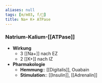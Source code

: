 ```yaml
---
aliases: null
tags: [m/m03, f/🧪]
title: Na+ K+ ATPase
---
```

### Natrium-Kalium-[[ATPase]]
- **Wirkung**
	- 3 [[Na+]] nach EZ
	- 2 [[K+]] nach IZ
- **Pharmakologie**
	- **Hemmung**:: [[Digitalis]], Ouabain
	- **Stimulation**:: [[Insulin]], [[Adrenalin]]